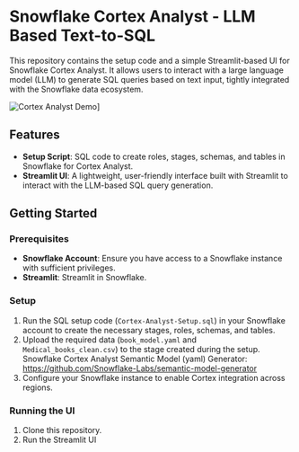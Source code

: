 # Snowflake Cortex Analyst - LLM Based Text-to-SQL 

This repository contains the setup code and a simple Streamlit-based UI for Snowflake Cortex Analyst. It allows users to interact with a large language model (LLM) to generate SQL queries based on text input, tightly integrated with the Snowflake data ecosystem.

![Cortex Analyst Demo](https://github.com/sarathi-aiml/Cortex-Analyst/blob/main/cortex-overview-2.gif)]

## Features

- **Setup Script**: SQL code to create roles, stages, schemas, and tables in Snowflake for Cortex Analyst.
- **Streamlit UI**: A lightweight, user-friendly interface built with Streamlit to interact with the LLM-based SQL query generation.

## Getting Started

### Prerequisites

- **Snowflake Account**: Ensure you have access to a Snowflake instance with sufficient privileges.
- **Streamlit**: Streamlit in Snowflake.

### Setup

1. Run the SQL setup code (`Cortex-Analyst-Setup.sql`) in your Snowflake account to create the necessary stages, roles, schemas, and tables.
2. Upload the required data (`book_model.yaml` and `Medical_books_clean.csv`) to the stage created during the setup.
Snowflake Cortex Analyst Semantic Model (yaml) Generator:
https://github.com/Snowflake-Labs/semantic-model-generator
3. Configure your Snowflake instance to enable Cortex integration across regions.

### Running the UI

1. Clone this repository.
2. Run the Streamlit UI 

